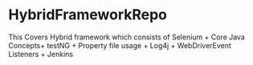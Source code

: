 # HybridFrameworkRepo
This Covers Hybrid framework which consists of Selenium + Core Java Concepts+ testNG + Property file usage + Log4j + WebDriverEvent Listeners + Jenkins
